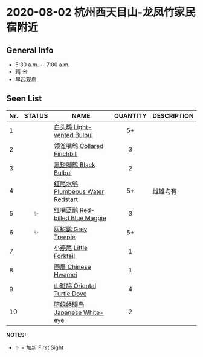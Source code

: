 # 2020-08-02 杭州西天目山-龙凤竹家民宿附近

## General Info
*  5:30 a.m. -- 7:00 a.m.
*  晴  :sunny:
*  早起观鸟

## Seen List
Nr.|STATUS | NAME                                   | QUANTITY| DESCRIPTION                    |
|--| :--:  |----------------------------------------| :-----: |--------------------------------|
|1||[白头鹎 Light-vented Bulbul](https://github.com/simonace/My-Birding-Log/blob/master/have-seen-list.md#%E7%99%BD%E5%A4%B4%E9%B9%8E-light-vented-bulbul)|5+||
|2||[领雀嘴鹎 Collared Finchbill](https://github.com/simonace/My-Birding-Log/blob/master/have-seen-list.md#%E9%A2%86%E9%9B%80%E5%98%B4%E9%B9%8E-collared-finchbill)|3||
|3||[黑短脚鹎 Black Bulbul](https://github.com/simonace/My-Birding-Log/blob/master/have-seen-list.md#%E9%BB%91%E7%9F%AD%E8%84%9A%E9%B9%8E-black-bulbul)|2||
|4||[红尾水鸲 Plumbeous Water Redstart](https://github.com/simonace/My-Birding-Log/blob/master/have-seen-list.md#%E7%BA%A2%E5%B0%BE%E6%B0%B4%E9%B8%B2-plumbeous-water-redstart)|5+|雌雄均有|
|5|:sparkles:|[红嘴蓝鹊 Red-billed Blue Magpie](https://github.com/simonace/My-Birding-Log/blob/master/have-seen-list.md#%E7%BA%A2%E5%98%B4%E8%93%9D%E9%B9%8A-red-billed-blue-magpie)|3||
|6|:sparkles:|[灰树鹊 Grey Treepie](https://github.com/simonace/My-Birding-Log/blob/master/have-seen-list.md#%E7%81%B0%E6%A0%91%E9%B9%8A-grey-treepie)|5+||
|7||[小燕尾 Little Forktail](https://github.com/simonace/My-Birding-Log/blob/master/have-seen-list.md#%E5%B0%8F%E7%87%95%E5%B0%BE-little-forktail)|1||
|8||[画眉 Chinese Hwamei](https://github.com/simonace/My-Birding-Log/blob/master/have-seen-list.md#%E7%94%BB%E7%9C%89-chinese-hwamei)|1||
|9||[山斑鸠 Oriental Turtle Dove](https://github.com/simonace/My-Birding-Log/blob/master/have-seen-list.md#%E5%B1%B1%E6%96%91%E9%B8%A0-oriental-turtle-dove)|4||
|10||[暗绿绣眼鸟 Japanese White-eye](https://github.com/simonace/My-Birding-Log/blob/master/have-seen-list.md#%E6%9A%97%E7%BB%BF%E7%BB%A3%E7%9C%BC%E9%B8%9F-japanese-white-eye)|2||

**NOTES:**
- :sparkles: = 加新 First Sight
